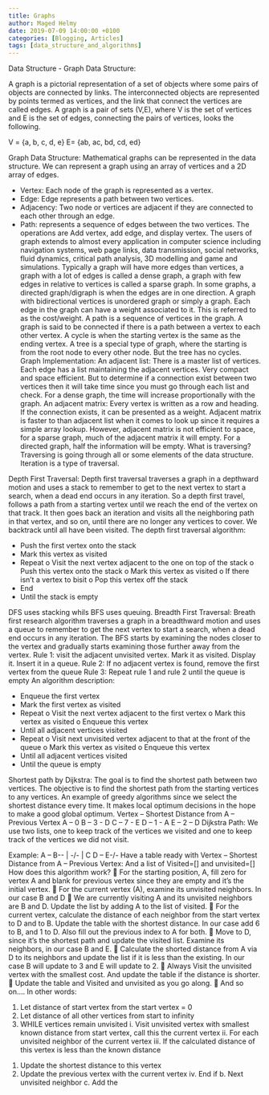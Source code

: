 ```yaml
---
title: Graphs
author: Maged Helmy
date: 2019-07-09 14:00:00 +0100
categories: [Blogging, Articles]
tags: [data_structure_and_algorithms]
---
```


Data Structure - Graph Data Structure:

A graph is a pictorial representation of a set of objects where some pairs of objects are connected by links. The interconnected objects are represented by points termed as vertices, and the link that connect the vertices are called edges. A graph is a pair of sets (V,E), where V is the set of vertices and E is the set of edges, connecting the pairs of vertices, looks the following.

V = {a, b, c, d, e}
E= {ab, ac, bd, cd, ed}

Graph Data Structure:
Mathematical graphs can be represented in the data structure. We can represent a graph using an array of vertices and a 2D array of edges.
-	Vertex: Each node of the graph is represented as a vertex.
-	Edge: Edge represents a path between two vertices.
-	Adjacency: Two node or vertices are adjacent if they are connected to each other through an edge.
-	Path: represents a sequence of edges between the two vertices.
The operations are Add vertex, add edge, and display vertex.
The users of graph extends to almost every application in computer science including navigation systems, web page links, data transmission, social networks, fluid dynamics, critical path analysis, 3D modelling and game and simulations. Typically a graph will have more edges than vertices, a graph with a lot of edges is called a dense graph, a graph with few edges in relative to vertices is called a sparse graph. In some graphs, a directed graph/digraph is when the edges are in one direction. A graph with bidirectional vertices is unordered graph or simply a graph. Each edge in the graph can have a weight associated to it. This is referred to as the cost/weight. A path is a sequence of vertices in the graph. A graph is said to be connected if there is a path between a vertex to each other vertex. A cycle is when the starting vertex is the same as the ending vertex. A tree is a special type of graph, where the starting is from the root node to every other node. But the tree has no cycles.
Graph Implementation:
An adjacent list: There is a master list of vertices. Each edge has a list maintaining the adjacent vertices. Very compact and space efficient. But to determine if a connection exist between two vertices then it will take time since you must go through each list and check. For a dense graph, the time will increase proportionally with the graph.
An adjacent matrix: Every vertex is written as a row and heading. If the connection exists, it can be presented as a weight. Adjacent matrix is faster to than adjacent list when it comes to look up since it requires a simple array lookup. However, adjacent matrix is not efficient to space, for a sparse graph, much of the adjacent matrix it will empty. For a directed graph, half the information will be empty.
What is traversing? Traversing is going through all or some elements of the data structure. Iteration is a type of traversal.

Depth First Traversal:
Depth first traversal traverses a graph in a depthward motion and uses a stack to remember to get to the next vertex to start a search, when a dead end occurs in any iteration. So a depth first travel, follows a path from a starting vertex until we reach the end of the vertex on that track. It then goes back an iteration and visits all the neighboring path in that vertex, and so on, until there are no longer any vertices to cover. We backtrack until all have been visited.
The depth first traversal algorithm:
-	Push the first vertex onto the stack
-	Mark this vertex as visited
-	Repeat
o	Visit the next vertex adjacent to the one on top of the stack
o	Push this vertex onto the stack
o	Mark this vertex as visited
o	If there isn’t a vertex to bisit
o	Pop this vertex off the stack
-	End
-	Until the stack is empty

DFS uses stacking  whils BFS uses queuing.
Breadth First Traversal:
Breath first research algorithm traverses a graph in a breadthward motion and uses a queue to remember to get the next vertex to start a search, when a dead end occurs in any iteration. The BFS starts by examining the nodes closer to the vertex and gradually starts examining those further away from the vertex.
Rule 1: visit the adjacent unvisited vertex. Mark it as visited. Display it. Insert it in a queue.
Rule 2: If no adjacent vertex is found, remove the first vertex from the queue
Rule 3: Repeat rule 1 and rule 2 until the queue is empty
An algorithm description:
-	Enqueue the first vertex
-	Mark the first vertex as visited
-	Repeat
o	Visit the next vertex adjacent to the first vertex
o	Mark this vertex as visited
o	Enqueue this vertex
-	Until all adjacent vertices visited
-	Repeat
o	Visit next unvisited vertex adjacent to that at the front of the queue
o	Mark this vertex as visited
o	Enqueue this vertex
-	Until all adjacent vertices visited
-	Until the queue is empty

Shortest path by Dijkstra: The goal is to find the shortest path between two vertices. The objective is to find the shortest path from the starting vertices to any vertices. An example of greedy algorithms since we select the shortest distance every time. It makes local optimum decisions in the hope to make a good global optimum.
Vertex – Shortest Distance from A – Previous Vertex
A – 0
B – 3 - D
C – 7 - E
D – 1 - A
E – 2 – D
Dijkstra Path: We use two lists, one to keep track of the vertices we visited and one to keep track of the vertices we did not visit.


Example:
A – B-\-
| -/- |    C
D – E-/-
Have a table ready with
Vertex – Shortest Distance from A – Previous Vertex:
And a list of Visited=[] and unvisited=[]
How does this algorithm work?
	For the starting position, A, fill zero for vertex A and blank for previous vertex since they are empty and it’s the initial vertex.
	For the current vertex (A), examine its unvisited neighbors. In our case B and D
	We are currently visiting A and its unvisited neighbors are B and D. Update the list by adding A to the list of visited.
	For the current vertex, calculate the distance of each neighbor from the start vertex to D and to B. Update the table with the shortest distance. In our case add 6 to B, and 1 to D. Also fill out the previous index to A for both.
	Move to D, since it’s the shortest path and update the visited list. Examine its neighbors, in our case B and E.
	Calculate the shorted distance from A via D to its neighbors and update the list if it is less than the existing. In our case B will update to 3 and E will update to 2.
	Always Visit the unvisited vertex with the smallest cost. And update the table if the distance is shorter.
	Update the table and Visited and unvisited as you go along.
	And so on….
In other words:
1)	Let distance of start vertex from the start vertex = 0
2)	Let distance of all other vertices from start to infinity
3)	WHILE vertices remain unvisited
i.	Visit unvisited vertex with smallest known distance from start vertex, call this the current vertex
ii.	For each unvisited neighbor of the current vertex
iii.	If the calculated distance of this vertex is less than the known distance
1.	Update the shortest distance to this vertex
2.	Update the previous vertex with the current vertex
iv.	End if
b.	Next unvisited neighbor
c.	Add the
